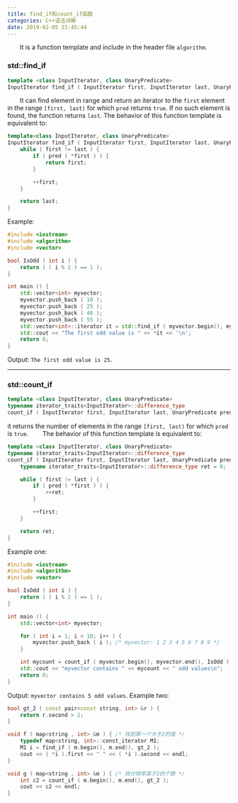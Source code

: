 ```yaml
---
title: find_if和count_if函数
categories: C++语法详解
date: 2019-02-05 21:45:44
---
```

&emsp;&emsp;It is a function template and include in the header file `algorithm`.<!--more-->

### std::find_if

``` cpp
template <class InputIterator, class UnaryPredicate>
InputIterator find_if ( InputIterator first, InputIterator last, UnaryPredicate pred );
```

&emsp;&emsp;It can find element in range and return an iterator to the `first` element in the range `[first, last)` for which `pred` returns `true`. If no such element is found, the function returns `last`. The behavior of this function template is equivalent to:

``` cpp
template<class InputIterator, class UnaryPredicate>
InputIterator find_if ( InputIterator first, InputIterator last, UnaryPredicate pred ) {
    while ( first != last ) {
        if ( pred ( *first ) ) {
            return first;
        }

        ++first;
    }

    return last;
}
```

Example:

``` cpp
#include <iostream>
#include <algorithm>
#include <vector>

bool IsOdd ( int i ) {
    return ( ( i % 2 ) == 1 );
}

int main () {
    std::vector<int> myvector;
    myvector.push_back ( 10 );
    myvector.push_back ( 25 );
    myvector.push_back ( 40 );
    myvector.push_back ( 55 );
    std::vector<int>::iterator it = std::find_if ( myvector.begin(), myvector.end(), IsOdd );
    std::cout << "The first odd value is " << *it << '\n';
    return 0;
}
```

Output: `The first odd value is 25`.

---

### std::count_if

``` cpp
template <class InputIterator, class UnaryPredicate>
typename iterator_traits<InputIterator>::difference_type
count_if ( InputIterator first, InputIterator last, UnaryPredicate pred );
```

it returns the number of elements in the range `[first, last)` for which `pred` is `true`.
&emsp;&emsp;The behavior of this function template is equivalent to:

``` cpp
template <class InputIterator, class UnaryPredicate>
typename iterator_traits<InputIterator>::difference_type
count_if ( InputIterator first, InputIterator last, UnaryPredicate pred ) {
    typename iterator_traits<InputIterator>::difference_type ret = 0;

    while ( first != last ) {
        if ( pred ( *first ) ) {
            ++ret;
        }

        ++first;
    }

    return ret;
}
```

Example one:

``` cpp
#include <iostream>
#include <algorithm>
#include <vector>

bool IsOdd ( int i ) {
    return ( ( i % 2 ) == 1 );
}

int main () {
    std::vector<int> myvector;

    for ( int i = 1; i < 10; i++ ) {
        myvector.push_back ( i ); /* myvector: 1 2 3 4 5 6 7 8 9 */
    }

    int mycount = count_if ( myvector.begin(), myvector.end(), IsOdd );
    std::cout << "myvector contains " << mycount << " odd values\n";
    return 0;
}
```

Output: `myvector contains 5 odd values`. Example two:

``` cpp
bool gt_2 ( const pair<const string, int> &r ) {
    return r.second > 2;
}

void f ( map<string , int> &m ) { /* 找到第一个大于2的值 */
    typedef map<string, int>::const_iterator M1;
    M1 i = find_if ( m.begin(), m.end(), gt_2 );
    cout << ( *i ).first << " " << ( *i ).second << endl;
}

void g ( map<string , int> &m ) { /* 统计频率高于2的个数 */
    int c2 = count_if ( m.begin(), m.end(), gt_2 );
    cout << c2 << endl;
}
```